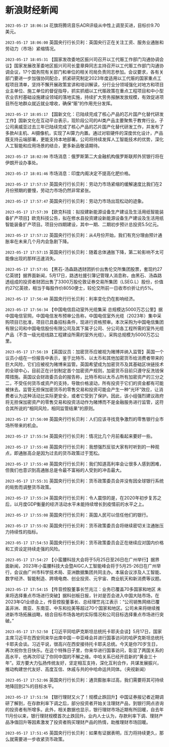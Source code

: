 # 新浪财经新闻
`2023-05-17 18:06:14` 花旗将腾讯音乐ADR评级从中性上调至买进，目标价9.70美元。

`2023-05-17 18:06:00` 英国央行行长贝利：英国央行正在关注工资、服务业通胀和劳动力（市场）紧缩情况。

`2023-05-17 18:05:31`   【国家发改委地区振兴司召开以工代赈工作部门沟通协调会议】国家发展改革委地区振兴司司长童章舜同志主持召开以工代赈工作部门沟通协调会议，17个国务院有关部门和单位的相关司局负责同志参加。会议要求，各有关部门要进一步加强协同配合，抓紧研究制定2023年度适用以工代赈的国家重点工程项目清单，坚持不懈开展政策宣讲和培训解读，分行业分领域强化对地方和项目业主单位、施工单位的督促指导，抓实抓细以工代赈政策在重点工程项目和中小型农业农村基础设施建设领域的落地实施，持续扩大劳务报酬发放规模，有效促进项目所在地群众就近就业增收，确保“赈”的作用充分发挥。

`2023-05-17 18:05:17`   【国新文化：已陆续完成了核心产品的芯片国产化替代研发工作】国新文化在互动平台表示，现阶段公司的AI类产品主要聚焦于教育行业。子公司奥威亚过去三年已陆续完成了核心产品的芯片国产化替代研发工作，并发布了多款AI主机、AI摄像机，实现了AI算力内置。通过对软硬件的深度优化设计，产品既支持云端部署，更能支持本地部署。公司将持续发挥人工智能技术的优势，深化人工智能和应用场景的结合，更多新品敬请期待。

`2023-05-17 18:02:00` 市场消息：俄罗斯第二大金融机构俄罗斯联邦外贸银行将在伊朗开设办事处。

`2023-05-17 18:01:46` 市场消息：印度内阁决定不提高化肥价格。

`2023-05-17 17:57:57` 英国央行行长贝利：劳动力市场紧缩的缓解速度比我们在2月份预期的要慢，劳动力市场仍然非常紧张。

`2023-05-17 17:57:47` 英国央行行长贝利：劳动力市场出现松动的迹象。

`2023-05-17 17:57:39`   【欧克科技：拟投建新能源设备生产建设及生活用纸智能装备扩产项目】欧克科技公告，拟在修水县投资建设新能源设备生产建设及生活用纸智能装备扩产项目。项目分四期建设，其中一期、二期初步预计总投资5.5亿元。

`2023-05-17 17:57:22` 英国央行行长贝利：从4月份开始，我们有充分理由预计通胀率在未来几个月内会急剧下降。

`2023-05-17 17:57:15` 英国央行行长贝利：随着总体通胀下降，第二轮影响不太可能像出现的那样迅速消失。

`2023-05-17 17:57:01` 【黑石-汤森路透财团折价出售伦交所集团股票，套现约27亿英镑】据界面新闻，5月17日，路透社援引簿记管理人消息称，由黑石、汤森路透组成的投资者财团出售了3300万股伦敦证券交易所集团（LSEG.L）股份，价值约27亿英镑，相当于每股作价8050便士，较伦交所前一日收市价折让约5%。

`2023-05-17 17:56:40` 英国央行行长贝利：利率变化仍在影响经济。

`2023-05-17 17:56:34` 【中国电信启动室外光缆集采 总规模达5000万芯公里】据中国电信官网，中国电信发布预审公告称，中国电信室外光缆（2023年）集中采购项目已批准，项目已具备招标条件，现进行资格预审。本次采购为中国电信集团有限公司和中国电信股份有限公司及其下属子公司、分公司各工程所需的室外光缆产品（不含一级光缆线路工程建设所需的室外光缆）。采购总规模为5000万芯公里。

`2023-05-17 17:56:19` 【英国议员：加密货币应被视为赌博并纳入监管】英国一个议员小组在一份报告中表示，鉴于比特币、以太币和其他加密货币给消费者带来的巨大风险，它们应被视为赌博来监管。英国希望成为加密货币及其基础区块链技术的全球中心，目前正在计划制定首个加密资产规则，加密货币目前只遵守反洗钱保障措施。英国议会财政委员会的报告称，比特币和以太币占所有加密资产的三分之二，不受任何货币或资产的支持，导致价格波动，所有投资于它们的资金都有可能被抹去。监管无担保加密货币的零售交易和投资可能会产生一种“光环”效应，让消费者认为这种活动比实际更安全，或者它受到了保护。因此，该小组强烈建议政府将无担保加密资产的零售交易和投资活动作为赌博而不是金融服务进行监管，这符合其所说的“相同风险，相同监管结果”的原则。

`2023-05-17 17:56:00` 英国央行行长贝利：人们应该寻找竞争激烈的零售银行业市场所带来的机会。

`2023-05-17 17:55:54` 英国央行行长贝利：情况比几个月前看起来要好一些。

`2023-05-17 17:55:48` 英国央行行长贝利：我想强烈反驳大家有时听到的一种观点，即通胀高企是因为过去的货币政策过于宽松。

`2023-05-17 17:55:40` 英国央行行长贝利：我们知道高利率会让很多人感到困难，但我们也意识到高通胀总是令最不富裕的人受到的冲击最大。

`2023-05-17 17:55:31` 英国央行行长贝利：货币政策委员会并没有因全球银行系统的局势而调整货币政策。

`2023-05-17 17:55:24` 英国央行行长贝利：令人震惊的是，在2020年初步复苏之后，以月度GDP衡量的经济活动水平未能持续增长到疫情前的水平之上。

`2023-05-17 17:55:08` 英国央行行长贝利：英国人民可以信任他们的银行。

`2023-05-17 17:55:02` 英国央行行长贝利：货币政策委员会将继续密切关注通胀压力持续性的指标。

`2023-05-17 17:54:53` 英国央行行长贝利：货币政策委员会正在继续应对国内价格和工资设定持续走强的风险。

`2023-05-17 17:54:27` 【小蛮腰科技大会将于5月25日至26日在广州举行】据界面新闻，2023年小蛮腰科技大会暨AIGC人工智能峰会将于5月25-26日在广州举行，会议由广州市科学技术局、亚洲数据集团共同主办。本届会议涉及人工智能、数字经济、智能制造、跨境电商、创业投资、元宇宙、商业航天和新消费等议题。

`2023-05-17 17:54:15` 【传音控股董事长竺兆江：业务已覆盖70多国家和地区 未来将选择重点市场进行突破】据科创板日报，针对是否会进入中国大陆市场，在2023年Q1业绩会上，传音控股董事长、总经理竺兆江表示：“公司销售网络已覆盖非洲、南亚、东南亚、中东和拉美等超过70个国家和地区。公司未来将继续推进新市场拓展战略，结合目标市场各地的实际情况和公司目标选择重点市场进行突破。”

`2023-05-17 17:52:50` 【习近平同哈萨克斯坦总统托卡耶夫会谈】5月17日，国家主席习近平在西安同来华出席中国－中亚峰会并进行国事访问的哈萨克斯坦总统托卡耶夫会谈。习近平说，很高兴在西安接待托卡耶夫总统。今天是你70岁生日，再次祝你生日快乐。在这个特殊日子里，你来华进行国事访问，彰显了两国关系的高水平，也再次印证了你同中国的不解之缘。中哈关系已经开启新的“黄金三十年”。双方要大力弘扬传统友好，坚定相互支持，深化互利合作，共谋发展振兴，推动构建世代友好、高度互信、休戚与共的中哈命运共同体。（央视新闻）

`2023-05-17 17:52:06` 英国央行行长贝利：通货膨胀率过高，我们需要将其可持续地降回到2%的目标水平。

`2023-05-17 17:51:58` 【银行理财又火了！规模止跌回升】中国证券报记者近期调研了解到，在存款利率下调之后，部分投资者开始关注理财产品，到银行网点咨询的投资者有所增多。此外，相关数据也显示，银行理财市场近期有所回暖，自去年11月份以来，银行理财规模首次止跌回升。业内人士认为，存款利率下调、理财产品净值回升等因素激发了投资者购买理财产品的热情，助推理财市场回暖。

`2023-05-17 17:51:45` 英国央行行长贝利：如果有证据表明，压力将持续更久，那么就需要进一步收紧货币政策。

